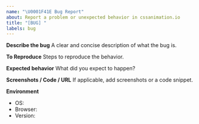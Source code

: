 ```yaml
---
name: "\U0001F41E Bug Report"
about: Report a problem or unexpected behavior in cssanimation.io
title: "[BUG] "
labels: bug
---
```


**Describe the bug**
A clear and concise description of what the bug is.

**To Reproduce**
Steps to reproduce the behavior.

**Expected behavior**
What did you expect to happen?

**Screenshots / Code / URL**
If applicable, add screenshots or a code snippet.

**Environment**
- OS:
- Browser:
- Version:
